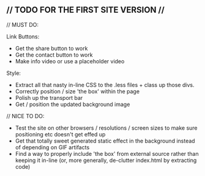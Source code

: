 // TODO FOR THE FIRST SITE VERSION //
------------------------------------

// MUST DO:

Link Buttons:

- Get the share button to work
- Get the contact button to work
- Make info video or use a placeholder video

Style:

- Extract all that nasty in-line CSS to the .less files + class up those divs.
- Correctly position / size 'the box' within the page
- Polish up the transport bar
- Get / position the updated background image


// NICE TO DO:

- Test the site on other browsers / resolutions / screen sizes to make sure positioning etc doesn't get effed up
- Get that totally sweet generated static effect in the background instead of depending on GIF artifacts
- Find a way to properly include 'the box' from external source rather than keeping it in-line (or, more generally, de-clutter index.html by extracting code)